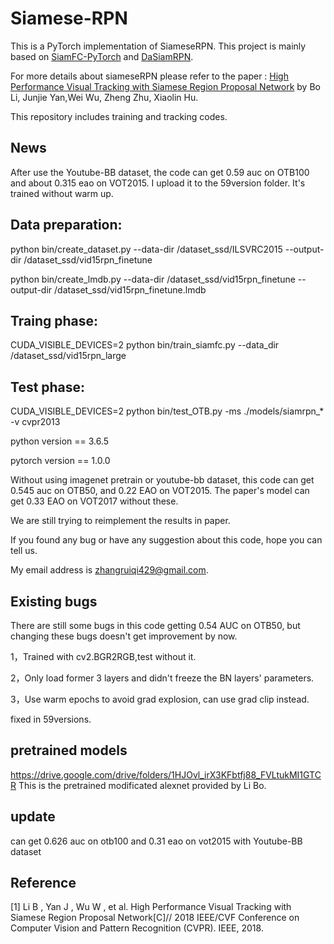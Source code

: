 # Siamese-RPN

This is a PyTorch implementation of SiameseRPN. This project is mainly based on [SiamFC-PyTorch](https://github.com/StrangerZhang/SiamFC-PyTorch) and [DaSiamRPN](https://github.com/foolwood/DaSiamRPN).

For more details about siameseRPN please refer to the paper : [High Performance Visual Tracking with Siamese Region Proposal Network](http://openaccess.thecvf.com/content_cvpr_2018/papers/Li_High_Performance_Visual_CVPR_2018_paper.pdf) by Bo Li, Junjie Yan,Wei Wu, Zheng Zhu, Xiaolin Hu.

This repository includes training and tracking codes. 

## News

After use the Youtube-BB dataset, the code can get 0.59 auc on OTB100 and about 0.315 eao on VOT2015. I upload it to the 59version folder. It's trained without warm up.

## Data preparation:

python bin/create_dataset.py --data-dir /dataset_ssd/ILSVRC2015 --output-dir /dataset_ssd/vid15rpn_finetune

python bin/create_lmdb.py --data-dir /dataset_ssd/vid15rpn_finetune --output-dir /dataset_ssd/vid15rpn_finetune.lmdb

## Traing phase:

CUDA_VISIBLE_DEVICES=2 python bin/train_siamfc.py --data_dir /dataset_ssd/vid15rpn_large

## Test phase:

CUDA_VISIBLE_DEVICES=2 python bin/test_OTB.py -ms ./models/siamrpn_* -v cvpr2013

python version == 3.6.5

pytorch version == 1.0.0

Without using imagenet pretrain or youtube-bb dataset, this code can get 0.545 auc on OTB50, and 0.22 EAO on VOT2015. The paper's model can get 0.33 EAO on VOT2017 without these.

We are still trying to reimplement the results in paper.

If you found any bug or have any suggestion about this code, hope you can tell us. 

My email address is zhangruiqi429@gmail.com. 

## Existing bugs

There are still some bugs in this code getting 0.54 AUC on OTB50, but changing these bugs doesn't get improvement by now. 

1，Trained with cv2.BGR2RGB,test without it.

2，Only load former 3 layers and didn't freeze the BN layers' parameters.

3，Use warm epochs to avoid grad explosion, can use grad clip instead.

fixed in 59versions.

## pretrained models
https://drive.google.com/drive/folders/1HJOvl_irX3KFbtfj88_FVLtukMI1GTCR
This is the pretrained modificated alexnet provided by Li Bo.


## update

can get 0.626 auc on otb100 and 0.31 eao on vot2015 with Youtube-BB dataset

## Reference

[1] Li B , Yan J , Wu W , et al. High Performance Visual Tracking with Siamese Region Proposal Network[C]// 2018 IEEE/CVF Conference on Computer Vision and Pattern Recognition (CVPR). IEEE, 2018.
